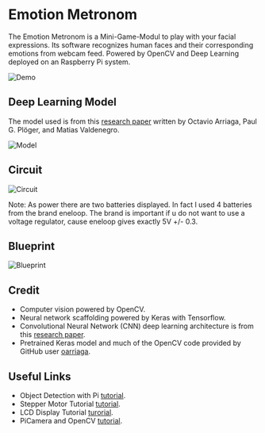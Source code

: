 # Emotion Metronom

The Emotion Metronom is a Mini-Game-Modul to play with your facial expressions. Its software recognizes human faces and their corresponding emotions from webcam feed. Powered by OpenCV and Deep Learning deployed on an Raspberry Pi system.

![Demo](https://github.com/Coastinger/Emotronom/tree/master/demo/Emotronom_Demo.gif?raw=true)

## Deep Learning Model

The model used is from this [research paper](https://github.com/oarriaga/face_classification/blob/master/report.pdf) written by Octavio Arriaga, Paul G. Plöger, and Matias Valdenegro.

![Model](https://i.imgur.com/vr9yDaF.png?1)

## Circuit

![Circuit](https://github.com/Coastinger/Emotronom/tree/master/demo/Emotronom_Circuit.jpg)

Note: As power there are two batteries displayed. In fact I used 4 batteries from the brand eneloop. The brand is important if u do not want to use a voltage regulator, cause eneloop gives exactly 5V +/- 0.3.

## Blueprint

![Blueprint](https://github.com/Coastinger/Emotronom/tree/master/demo/Emotronom_Blueprint_800x600.jpg)

## Credit

* Computer vision powered by OpenCV.
* Neural network scaffolding powered by Keras with Tensorflow.
* Convolutional Neural Network (CNN) deep learning architecture is from this [research paper](https://github.com/oarriaga/face_classification/blob/master/report.pdf).
* Pretrained Keras model and much of the OpenCV code provided by GitHub user [oarriaga](https://github.com/oarriaga).

## Useful Links

* Object Detection with Pi [tutorial](https://www.youtube.com/watch?v=npZ-8Nj1YwY&index=42&list=WL&t=938s).
* Stepper Motor Tutorial [tutorial](https://www.youtube.com/watch?v=4fHL6BpJrC4).
* LCD Display Tutorial [turorial](https://www.youtube.com/watch?v=B0AQDOTUq2M&t=326s).
* PiCamera and OpenCV [tutorial](https://www.pyimagesearch.com/2015/12/28/increasing-raspberry-pi-fps-with-python-and-opencv/).
